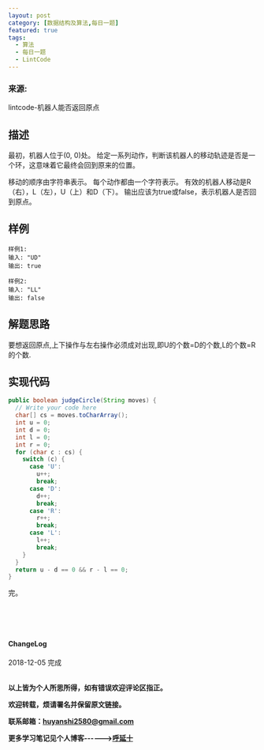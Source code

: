 ```yaml
---
layout: post
category: [数据结构及算法,每日一题]
featured: true
tags:
  - 算法
  - 每日一题
  - LintCode
---
```

### 来源:   
<a hrff="https://www.lintcode.com/problem/judge-route-circle/description">lintcode-机器人能否返回原点</a>  

## 描述
最初，机器人位于(0, 0)处。 给定一系列动作，判断该机器人的移动轨迹是否是一个环，这意味着它最终会回到原来的位置。

移动的顺序由字符串表示。 每个动作都由一个字符表示。 有效的机器人移动是R（右），L（左），U（上）和D（下）。 输出应该为true或false，表示机器人是否回到原点。

## 样例
```
样例1:
输入: "UD"
输出: true
```
```
样例2:
输入: "LL"
输出: false
```

## 解题思路

要想返回原点,上下操作与左右操作必须成对出现,即U的个数=D的个数,L的个数=R的个数.

## 实现代码

```java
public boolean judgeCircle(String moves) {
  // Write your code here
  char[] cs = moves.toCharArray();
  int u = 0;
  int d = 0;
  int l = 0;
  int r = 0;
  for (char c : cs) {
    switch (c) {
      case 'U':
        u++;
        break;
      case 'D':
        d++;
        break;
      case 'R':
        r++;
        break;
      case 'L':
        l++;
        break;
    }
  }
  return u - d == 0 && r - l == 0;
}
```


完。

<br>
<br>
<br>
<h4>ChangeLog</h4>
2018-12-05 完成
<br>
<br>


**以上皆为个人所思所得，如有错误欢迎评论区指正。**

**欢迎转载，烦请署名并保留原文链接。**

**联系邮箱：huyanshi2580@gmail.com**

**更多学习笔记见个人博客------><a href="{{ site.baseurl }}/">呼延十</a>**
